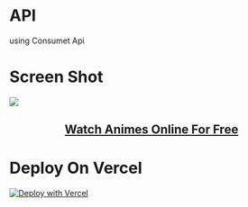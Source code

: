# API
using Consumet Api

# Screen Shot

<a href="https://animxer.fun"><img src="https://cdn.jsdelivr.net/gh/XerAnime/Logo@main/logo.jpg"></a></h1>
<h2 align="center"><a href="https://animxer.fun"><b>Watch Animes Online For Free</b></a></h4>


# Deploy On Vercel


[![Deploy with Vercel](https://vercel.com/button)](https://vercel.com/new/clone?repository-url=https%3A%2F%2Fgithub.com%2FXerAnime%2Fanimxer&project-name=animxer&repository-name=animxer&demo-title=animxer&demo-description=Watch%20Animes%20Online%20For%20Free&demo-url=animxer.fun&demo-image=https://cdn.jsdelivr.net/gh/XerAnime/Logo@main/logo.jpg)

